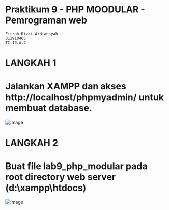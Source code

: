 # Praktikum 9 - PHP MOODULAR - Pemrograman web
```
Fitrah Rizki Ardiansyah
311910465
TI.19.A.2
```
# LANGKAH 1
# Jalankan XAMPP dan akses http://localhost/phpmyadmin/ untuk membuat database.
![image](https://user-images.githubusercontent.com/56240954/121228997-a18ee900-c8b7-11eb-86b3-b0aebe6e2f88.png)

# LANGKAH 2
# Buat file lab9_php_modular pada root directory web server (d:\xampp\htdocs)
![image](https://user-images.githubusercontent.com/56240954/121229218-e0bd3a00-c8b7-11eb-9b5d-59699bacf305.png)


